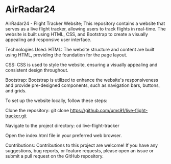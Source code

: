 # AirRadar24
AirRadar24 - Flight Tracker Website; This repository contains a website that serves as a live flight tracker, allowing users to track flights in real-time. The website is built using HTML, CSS, and Bootstrap to create a visually appealing and responsive user interface.

Technologies Used:
HTML: The website structure and content are built using HTML, providing the foundation for the page layout.

CSS: CSS is used to style the website, ensuring a visually appealing and consistent design throughout.

Bootstrap: Bootstrap is utilized to enhance the website's responsiveness and provide pre-designed components, such as navigation bars, buttons, and grids.


To set up the website locally, follow these steps:

Clone the repository: git clone https://github.com/ums91/live-flight-tracker.git

Navigate to the project directory: cd live-flight-tracker

Open the index.html file in your preferred web browser.

Contributions:
Contributions to this project are welcome! If you have any suggestions, bug reports, or feature requests, please open an issue or submit a pull request on the GitHub repository.
